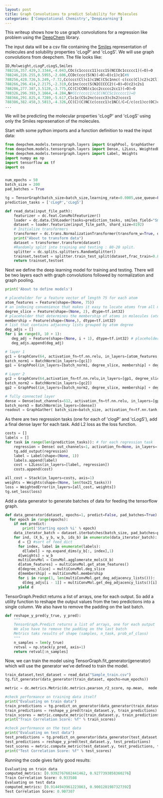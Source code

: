 ```yaml
---
layout: post
title: Graph Convolutions to predict Solubility for Molecules
categories: ['Computational Chemistry','DeepLearning']
---
```


This writeup shows how to use graph convolutions for a regression like problem using the [DeepChem](https://deepchem.io/) library. 

The input data will be a csv file containing the [Smiles](https://en.wikipedia.org/wiki/Simplified_molecular-input_line-entry_system) representation of molecules and solubility properties 'cLogP' and 'cLogS'. We will use graph convolutions from deepchem. The file looks like:

```python
ID,Molweight,cLogP,cLogS,Smiles
788216,357.429,3.3344,-4.043,COc(c1ccccc11)ccc1S(NCCOc1ccccc1)(=O)=O
788246,226.255,0.5955,-2.606,CCOc(ccc(S(N)(=O)=O)c1)c1C#N
788256,428.726,5.249,-7.72,Cc(ccc(Cl)c1)c1NC(CSc1nnc(-c(ccc(Cl)c2)c2Cl)o1)=O
788266,296.414,2.2175,-2.319,Cc1nc(ccc(S(N2CCCCC2)(=O)=O)c2)c2s1
788286,277.387,3.5128,-3.775,CC(C)CCNS(c1cc2ccccc2cc1)(=O)=O
788326,296.393,3.1664,-4.284,N#CCc(cccc1)c1C(NCCSc1ccccc1)=O
788366,291.825,4.7289,-5.617,Clc1c(CSc2nc(cccc3)c3s2)cccc1
788386,382.458,3.5813,-4.326,CC(C)(C)NC(c(cccc1)c1NC(/C=C/c(cc1)cc(OC)c1OC)=O)=O
...
```
We will be predicting the molecular properties 'cLogP' and 'cLogS' using only the Smiles represenation of the molecules. 


Start with some python imports and a function definition to read the input data:


```python
from deepchem.models.tensorgraph.layers import GraphPool, GraphGather
from deepchem.models.tensorgraph.layers import Dense, L2Loss, WeightedError, Stack
from deepchem.models.tensorgraph.layers import Label, Weights
import numpy as np
import tensorflow as tf
import os


num_epochs = 50
batch_size = 200
pad_batches = True

tg = TensorGraph(batch_size=batch_size,learning_rate=0.0005,use_queue=False)
prediction_tasks = ['cLogP','cLogS']

def read_data(input_file_path):
    featurizer = dc.feat.ConvMolFeaturizer()
    loader = dc.data.CSVLoader(tasks=prediction_tasks, smiles_field="Smiles", featurizer=featurizer)
    dataset = loader.featurize(input_file_path, shard_size=8192)
    # Initialize transformers
    transformer = dc.trans.NormalizationTransformer(transform_w=True, dataset=dataset)
    print("About to transform data")
    dataset = transformer.transform(dataset)
    #Randomly split into training and testing : 80-20 split.
    splitter = dc.splits.splitters.RandomSplitter()
    trainset,testset = splitter.train_test_split(dataset,frac_train=0.8)
    return trainset,testset
```

Next we define the deep learning model for training and testing. There will be two layers each with graph convolutions followed by normalization and graph pooling.


```python
print('About to define models')

# placeholder for a feature vector of length 75 for each atom
atom_features = Feature(shape=(None, 75))
# an indexing convenience that makes it easy to locate atoms from all molecules with a given degree
degree_slice = Feature(shape=(None, 2), dtype=tf.int32)
# placeholder that determines the membership of atoms in molecules (atom i belongs to molecule membership[i])
membership = Feature(shape=(None,), dtype=tf.int32)
# list that contains adjacency lists grouped by atom degree
deg_adjs = []
for i in range(0, 10 + 1):
   deg_adj = Feature(shape=(None, i + 1), dtype=tf.int32) # placeholder for adj list of all nodes with i neighbors
   deg_adjs.append(deg_adj)

# layer 1
gc1 = GraphConv(64, activation_fn=tf.nn.relu, in_layers=[atom_features, degree_slice, membership]+deg_adjs )
batch_norm1 = BatchNorm(in_layers=[gc1])
gp1 = GraphPool(in_layers=[batch_norm1, degree_slice, membership] + deg_adjs)

# Layer 2
gc2 = GraphConv(64,activation_fn=tf.nn.relu,in_layers=[gp1, degree_slice, membership] + deg_adjs)
batch_norm2 = BatchNorm(in_layers=[gc2])
gp2 = GraphPool(in_layers=[batch_norm2, degree_slice, membership] + deg_adjs)

# fully connected layer
dense = Dense(out_channels=512, activation_fn=tf.nn.relu, in_layers=[gp2])
batch_norm3 = BatchNorm(in_layers=[dense])
readout = GraphGather( batch_size=batch_size, activation_fn=tf.nn.tanh, in_layers=[batch_norm3, degree_slice, membership] + deg_adjs)
```

As there are two regression tasks (one for each of 'clogP' and 'cLogS'), add a final dense layer for each task. Add L2 loss as the loss function.


```python
costs = []
labels = []
for task in range(len(prediction_tasks)): # for each regression task
    regression = Dense( out_channels=1, activation_fn=None, in_layers=[readout])
    tg.add_output(regression)
    label = Label(shape=(None, 1))
    labels.append(label)
    cost = L2Loss(in_layers=[label, regression])
    costs.append(cost)

all_cost = Stack(in_layers=costs, axis=1)
weights = Weights(shape=(None, len(tox21_tasks)))
loss = WeightedError(in_layers=[all_cost, weights])
tg.set_loss(loss)
```

Add a data generator to generate batches of data for feeding the tensorflow graph.


```python
def data_generator(dataset, epochs=1, predict=False, pad_batches=True):
  for epoch in range(epochs):
    if not predict:
        print('Starting epoch %i' % epoch)
    data_iterator_batch = dataset.iterbatches(batch_size, pad_batches=pad_batches, deterministic=True)
    for ind, (X_b, y_b, w_b, ids_b) in enumerate(data_iterator_batch):
      d = {} #sort of feed_dict
      for index, label in enumerate(labels):
        d[label] = np.expand_dims(y_b[:, index],1)
      d[weights] = w_b
      multiConvMol = ConvMol.agglomerate_mols(X_b)
      d[atom_features] = multiConvMol.get_atom_features()
      d[degree_slice] = multiConvMol.deg_slice
      d[membership] = multiConvMol.membership
      for i in range(1, len(multiConvMol.get_deg_adjacency_lists())):
        d[deg_adjs[i - 1]] = multiConvMol.get_deg_adjacency_lists()[i]
      yield d
```

TensorGraph.Predict returns a list of arrays, one for each output. So add a utility function to reshape the output values from the two predictions into a single column. We also have to remove the padding on the last batch.


```python
def reshape_y_pred(y_true, y_pred):
    """
    TensorGraph.Predict returns a list of arrays, one for each output
    We also have to remove the padding on the last batch
    Metrics taks results of shape (samples, n_task, prob_of_class)
    """
    n_samples = len(y_true)
    retval = np.stack(y_pred, axis=1)
    return retval[:n_samples]
```

Now, we can train the model using TensorGraph.fit_generator(generator) which will use the generator we’ve defined to train the model.


```python
train_dataset,test_dataset = read_data("Sample_train.csv")
tg.fit_generator(data_generator(train_dataset, epochs=num_epochs))

metric = dc.metrics.Metric(dc.metrics.pearson_r2_score, np.mean,  mode = "regression")

#check performance on training data itself
print("Evaluating on train data")
train_predictions = tg.predict_on_generator(data_generator(train_dataset, predict=True))
train_predictions = reshape_y_pred(train_dataset.y, train_predictions)
train_scores = metric.compute_metric(train_dataset.y, train_predictions, train_dataset.w)
print("Train Correlation Score: %f" % train_scores)

#check performance on the test data
print("Evaluating on test data")
test_predictions = tg.predict_on_generator(data_generator(test_dataset, predict=True))
test_predictions = reshape_y_pred(test_dataset.y, test_predictions)
test_scores = metric.compute_metric(test_dataset.y, test_predictions, test_dataset.w)
print("Test Correlation Score: %f" % test_scores)
```

Running the code gives fairly good results:

```python
Evaluating on train data
computed_metrics: [0.9392767602441462, 0.9277393858360276]
Train Correlation Score: 0.933508
Evaluating on test data
computed_metrics: [0.9144943961223863, 0.9001201987327392]
Test Correlation Score: 0.907307
```
